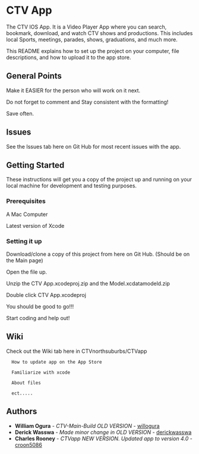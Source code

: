 # CTV App

  The CTV IOS App. It is a Video Player App where you can search, bookmark, download, and watch CTV shows and productions. This includes local Sports, meetings, parades, shows, graduations, and much more.
  
  This README explains how to set up the project on your computer, file descriptions, and how to upload it to the app store.
## General Points
  Make it EASIER for the person who will work on it next.
  
  Do not forget to comment and Stay consistent with the formatting!
  
  Save often.
## Issues
  See the Issues tab here on Git Hub for most recent issues with the app.
  
## Getting Started

  These instructions will get you a copy of the project up and running on your local machine for development and testing purposes.

### Prerequisites

A Mac Computer

Latest version of Xcode

### Setting it up
Download/clone a copy of this project from here on Git Hub. (Should be on the Main page)

Open the file up.

Unzip the CTV App.xcodeproj.zip and the Model.xcdatamodeld.zip

Double click CTV App.xcodeproj

You should be good to go!!!

Start coding and help out!


## Wiki

Check out the Wiki tab here in CTVnorthsuburbs/CTVapp

      How to update app on the App Store
  
      Familiarize with xcode
      
      About files
  
      ect.....

## Authors

* **William Ogura** - *CTV-Main-Build OLD VERSION* - [willogura](https://github.com/willogura)
* **Derick Wasswa** - *Made minor change in OLD VERSION* - [derickwasswa](https://github.com/willogura)
* **Charles Rooney** - *CTVapp NEW VERSION. Updated app to version 4.0* - [croon5086](https://github.com/croon5086)
